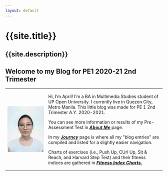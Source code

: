 ```yaml
---
layout: default
---
```

# {{site.title}}
{{site.description}}
---


## Welcome to my Blog for PE1 2020-21 2nd Trimester

<table>
  <tr>
    <td style="verticcal-align:center"><img src="assets/img/white background w glasses_compressed--cropped-resized.png" alt="Profile Picture: Image of a girl in a ponytail, wearing pointy-rimmed eyeglasses" max-width="200"></td>
    <td>
      <p>Hi, I’m April! I’m a BA in Multimedia Studies student of UP Open University. I currently live in Quezon City, Metro Manila. This little blog was made for PE 1 2nd Trimester A.Y. 2020-2021.</p>
      <p>You can see more information or results of my Pre-Assessment Test in <a href="https://aprilrpil.github.io/finding-fit.github.io/about"><b><i>About Me</i></b></a> page.</p>
      <p>In my <a href="https://aprilrpil.github.io/finding-fit.github.io/journey"><b><i>Journey</i></b></a> page is where all my "blog entries" are compiled and listed for a slightly easier navigation.</p>
      <p>Charts of exercises (i.e., Push Up, CUrl Up, Sit & Reach, and Harvard Step Test) and their fitness indices are gathered in <a href="https://aprilrpil.github.io/finding-fit.github.io/references"><b><i>Fitness Index Charts.</i></b></a></p>
    </td>
  </tr>
</table>
